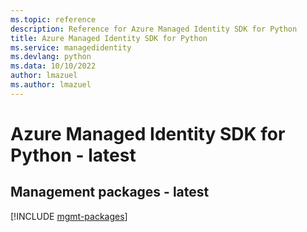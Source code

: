 ```yaml
---
ms.topic: reference
description: Reference for Azure Managed Identity SDK for Python
title: Azure Managed Identity SDK for Python
ms.service: managedidentity
ms.devlang: python
ms.data: 10/10/2022
author: lmazuel
ms.author: lmazuel
---
```

# Azure Managed Identity SDK for Python - latest

## Management packages - latest
[!INCLUDE [mgmt-packages](managed-identity-mgmt-index.md)]